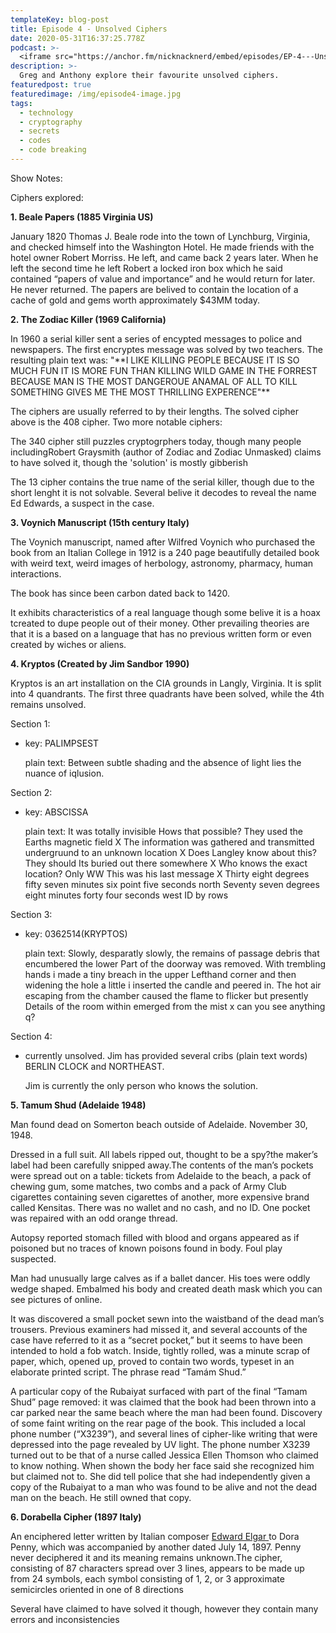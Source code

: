 ```yaml
---
templateKey: blog-post
title: Episode 4 - Unsolved Ciphers
date: 2020-05-31T16:37:25.778Z
podcast: >-
  <iframe src="https://anchor.fm/nicknacknerd/embed/episodes/EP-4---Unsolved-Ciphers-eg2ga9" height="102px" width="400px" frameborder="0" scrolling="no"></iframe>
description: >-
  Greg and Anthony explore their favourite unsolved ciphers.
featuredpost: true
featuredimage: /img/episode4-image.jpg
tags:
  - technology
  - cryptography
  - secrets
  - codes
  - code breaking
---
```

Show Notes:

Ciphers explored:

**1. Beale Papers (1885 Virginia US)**

January 1820 Thomas J. Beale rode into the town of Lynchburg, Virginia, and checked himself into the Washington Hotel. He made friends with the hotel owner Robert Morriss. He left, and came back 2 years later. When he left the second time he left Robert a locked iron box which he said contained “papers of value and importance” and he would return for later. He never returned. The papers are belived to contain the location of a cache of gold and gems worth approximately $43MM today.

**2. The Zodiac Killer (1969 California)**

In 1960 a serial killer sent a series of encypted messages to police and newspapers. The first encryptes message was solved by two teachers. The resulting plain text was: "\*\*I LIKE KILLING PEOPLE BECAUSE IT IS SO MUCH FUN IT IS MORE FUN THAN KILLING WILD GAME IN THE FORREST BECAUSE MAN IS THE MOST DANGEROUE ANAMAL OF ALL TO KILL SOMETHING GIVES ME THE MOST THRILLING EXPERENCE"\*\*

The ciphers are usually referred to by their lengths. The solved cipher above is the 408 cipher. Two more notable ciphers:

The 340 cipher still puzzles cryptogrphers today, though many people includingRobert Graysmith (author of Zodiac and Zodiac Unmasked) claims to have solved it, though the 'solution' is mostly gibberish

The 13 cipher contains the true name of the serial killer, though due to the short lenght it is not solvable. Several belive it decodes to reveal the name Ed Edwards, a suspect in the case.

**3. Voynich Manuscript (15th century Italy)**

The Voynich manuscript, named after Wilfred Voynich who purchased the book from an Italian College in 1912 is a 240 page beautifully detailed book with weird text, weird images of herbology, astronomy, pharmacy, human interactions.

The book has since been carbon dated back to 1420.

It exhibits characteristics of a real language though some belive it is a hoax tcreated to dupe people out of their money. Other prevailing theories are that it is a based on a language that has no previous written form or even created by wiches or aliens.

**4. Kryptos (Created by Jim Sandbor 1990)**

Kryptos is an art installation on the CIA grounds in Langly, Virginia. It is split into 4 quandrants. The first three quadrants have been solved, while the 4th remains unsolved.

Section 1:

* key: PALIMPSEST

  plain text: Between subtle shading and the absence of light lies the nuance of iqlusion.

Section 2:

* key: ABSCISSA

  plain text: It was totally invisible Hows that possible? They used the Earths magnetic field X The information was gathered and transmitted undergruund to an unknown location X Does Langley know about this? They should Its buried out there somewhere X Who knows the exact location? Only WW This was his last message X Thirty eight degrees fifty seven minutes six point five seconds north Seventy seven degrees eight minutes forty four seconds west ID by rows

Section 3:

* key: 0362514(KRYPTOS)

  plain text: Slowly, desparatly slowly, the remains of passage debris that encumbered the lower Part of the doorway was removed. With trembling hands i made a tiny breach in the upper Lefthand corner and then widening the hole a little i inserted the candle and peered in. The hot air escaping from the chamber caused the flame to flicker but presently Details of the room within emerged from the mist x can you see anything q?

Section 4:

* currently unsolved. Jim has provided several cribs (plain text words) BERLIN CLOCK and NORTHEAST.

  Jim is currently the only person who knows the solution.

**5. Tamum Shud (Adelaide 1948)**

Man found dead on Somerton beach outside of Adelaide. November 30, 1948.

Dressed in a full suit. All labels ripped out, thought to be a spy?the maker’s label had been carefully snipped away.The contents of the man’s pockets were spread out on a table: tickets from Adelaide to the beach, a pack of chewing gum, some matches, two combs and a pack of Army Club cigarettes containing seven cigarettes of another, more expensive brand called Kensitas. There was no wallet and no cash, and no ID. One pocket was repaired with an odd orange thread.

Autopsy reported stomach filled with blood and organs appeared as if poisoned but no traces of known poisons found in body. Foul play suspected.

Man had unusually large calves as if a ballet dancer. His toes were oddly wedge shaped. Embalmed his body and created death mask which you can see pictures of online.

It was discovered a small pocket sewn into the waistband of the dead man’s trousers. Previous examiners had missed it, and several accounts of the case have referred to it as a “secret pocket,” but it seems to have been intended to hold a fob watch. Inside, tightly rolled, was a minute scrap of paper, which, opened up, proved to contain two words, typeset in an elaborate printed script. The phrase read “Tamám Shud.”

A particular copy of the Rubaiyat surfaced with part of the final “Tamam Shud” page removed: it was claimed that the book had been thrown into a car parked near the same beach where the man had been found. Discovery of some faint writing on the rear page of the book. This included a local phone number (“X3239”), and several lines of cipher-like writing that were depressed into the page revealed by UV light. The phone number X3239 turned out to be that of a nurse called Jessica Ellen Thomson who claimed to know nothing. When shown the body her face said she recognized him but claimed not to. She did tell police that she had independently given a copy of the Rubaiyat to a man who was found to be alive and not the dead man on the beach. He still owned that copy.

**6. Dorabella Cipher (1897 Italy)**

An enciphered letter written by Italian composer [Edward Elgar ](https://en.wikipedia.org/wiki/Edward_Elgar)to Dora Penny, which was accompanied by another dated July 14, 1897. Penny never deciphered it and its meaning remains unknown.The cipher, consisting of 87 characters spread over 3 lines, appears to be made up from 24 symbols, each symbol consisting of 1, 2, or 3 approximate semicircles oriented in one of 8 directions

Several have claimed to have solved it though, however they contain many errors and inconsistencies